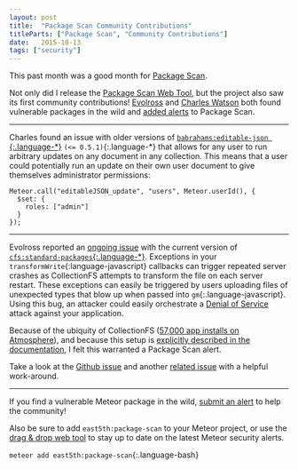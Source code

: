 ```yaml
---
layout: post
title:  "Package Scan Community Contributions"
titleParts: ["Package Scan", "Community Contributions"]
date:   2015-10-13
tags: ["security"]
---
```


This past month was a good month for [Package Scan](https://github.com/East5th/package-scan).

Not only did I release the [Package Scan Web Tool](http://scan.east5th.co/), but the project also saw its first community contributions! [Evolross](https://github.com/evolross) and [Charles Watson](https://github.com/sircharleswatson) both found vulnerable packages in the wild and [added alerts](https://github.com/East5th/package-scan/#contributing) to Package Scan.

<hr/>

Charles found an issue with older versions of [`babrahams:editable-json
`{:.language-*}](https://github.com/JackAdams/meteor-editable-json) `(<= 0.5.1)`{:.language-*} that allows for any user to run arbitrary updates on any document in any collection. This means that a user could potentially run an update on their own user document to give themselves administrator permissions:

<pre class="language-javascript"><code class="language-javascript">Meteor.call("editableJSON_update", "users", Meteor.userId(), {
  $set: {
    roles: ["admin"]
  }
});
</code></pre>

<hr/>

Evolross reported an [ongoing issue](https://github.com/CollectionFS/Meteor-CollectionFS/issues/550) with the current version of [`cfs:standard-packages`{:.language-*}](https://github.com/CollectionFS/Meteor-CollectionFS). Exceptions in your `transformWrite`{:language-javascript} callbacks can trigger repeated server crashes as CollectionFS attempts to transform the file on each server restart. These exceptions can easily be triggered by users uploading files of unexpected types that blow up when passed into `gm`{:.language-javascript}. Using this bug, an attacker could easily orchestrate a [Denial of Service](https://www.owasp.org/index.php/Denial_of_Service) attack against your application.

Because of the ubiquity of CollectionFS ([57,000 app installs on Atmosphere](https://atmospherejs.com/cfs/standard-packages)), and because this setup is [explicitly described in the documentation](https://github.com/CollectionFS/Meteor-CollectionFS#basic-example), I felt this warranted a Package Scan alert.

Take a look at the [Github issue](https://github.com/CollectionFS/Meteor-CollectionFS/issues/550) and another [related issue](https://github.com/CollectionFS/Meteor-CollectionFS/issues/227) with a helpful work-around.

<hr/>

If you find a vulnerable Meteor package in the wild, [submit an alert](https://github.com/East5th/package-scan#contributing) to help the community!

Also be sure to add `east5th:package-scan` to your Meteor project, or use the [drag & drop web tool](http://scan.east5th.co/) to stay up to date on the latest Meteor security alerts.

`meteor add east5th:package-scan`{:.language-bash}
